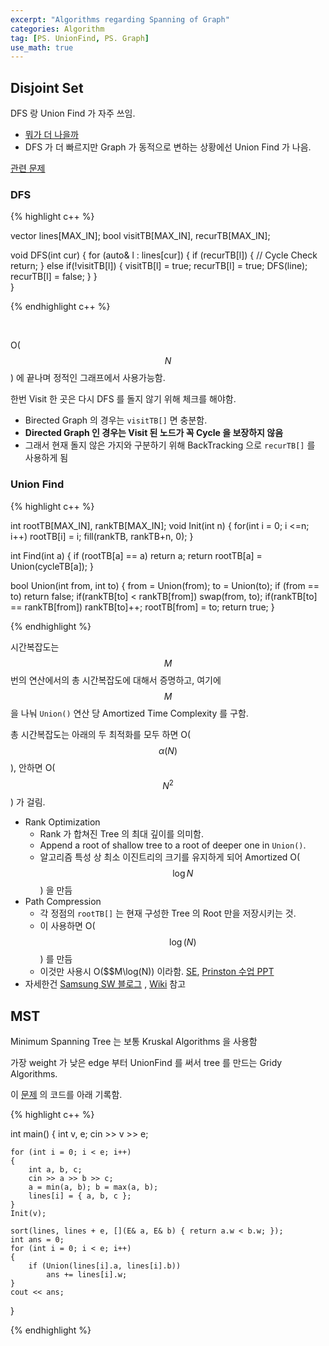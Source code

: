 ```yaml
---
excerpt: "Algorithms regarding Spanning of Graph"
categories: Algorithm
tag: [PS. UnionFind, PS. Graph]
use_math: true
---
```


## Disjoint Set

DFS 랑 Union Find 가 자주 쓰임.
+ [뭐가 더 나을까](https://stackoverflow.com/questions/28398101/union-find-or-dfs-which-one-is-better-to-find-connected-component)
+ DFS 가 더 빠르지만 Graph 가 동적으로 변하는 상황에선 Union Find 가 나음.

[관련 문제](https://www.acmicpc.net/submit/9466/40529687)

### DFS

{% highlight c++ %}

vector<int> lines[MAX_IN];
bool visitTB[MAX_IN], recurTB[MAX_IN];

void DFS(int cur)
{
	for (auto& l : lines[cur])
	{
		if (recurTB[l])
		{
			// Cycle Check
			return;
		}
		else if(!visitTB[l])
        {
        	visitTB[l] = true; recurTB[l] = true;
        	DFS(line);
        	recurTB[l] = false;
        }
	}	
}

{% endhighlight c++ %}

<br/>

O($$N$$) 에 끝나며 정적인 그래프에서 사용가능함.

한번 Visit 한 곳은 다시 DFS 를 돌지 않기 위해 체크를 해야함.
+ Birected Graph 의 경우는 ```visitTB[]``` 면 충분함.
+ __Directed Graph 인 경우는 Visit 된 노드가 꼭 Cycle 을 보장하지 않음__ 
+ 그래서 현재 돌지 않은 가지와 구분하기 위해 BackTracking 으로 ```recurTB[]``` 를 사용하게 됨


### Union Find

{% highlight c++ %}

int rootTB[MAX_IN], rankTB[MAX_IN];
void Init(int n)
{
	for(int i = 0; i <=n; i++) rootTB[i] = i;
	fill(rankTB, rankTB+n, 0);
}

int Find(int a)
{
	if (rootTB[a] == a) return a;
	return rootTB[a] = Union(cycleTB[a]);
}

bool Union(int from, int to)
{
	from = Union(from);
	to = Union(to);
	if (from == to) return false;
	if(rankTB[to] < rankTB[from]) swap(from, to);
	if(rankTB[to] == rankTB[from]) rankTB[to]++;
	rootTB[from] = to;
	return true;
}

{% endhighlight %}

시간복잡도는 $$M$$ 번의 연산에서의 총 시간복잡도에 대해서 증명하고, 여기에 $$M$$ 을 나눠 ```Union()``` 연산 당 Amortized Time Complexity 를 구함.

총 시간복잡도는 아래의 두 최적화를 모두 하면 O($$\alpha(N)$$), 안하면 O($$N^2$$) 가 걸림.
+ Rank Optimization
  + Rank 가 합쳐진 Tree 의 최대 깊이를 의미함.
  + Append a root of shallow tree to a root of deeper one in ```Union()```.
  + 알고리즘 특성 상 최소 이진트리의 크기를 유지하게 되어 Amortized O($$\log{N}$$) 을 만듬  
+ Path Compression
  + 각 정점의 ```rootTB[]``` 는 현재 구성한 Tree 의 Root 만을 저장시키는 것.
  + 이 사용하면 O($$\log(N)$$) 를 만듬
  + 이것만 사용시 O($$M\log(N)) 이라함. [SE](https://cs.stackexchange.com/questions/48649/complexity-of-union-find-with-path-compression-without-rank), [Prinston 수업 PPT](https://www.cs.princeton.edu/~wayne/kleinberg-tardos/pdf/UnionFind.pdf)
+ 자세한건 [Samsung SW 블로그](https://www.secmem.org/blog/2021/04/19/Union-Find-Time-Complexity-Proof/) , [Wiki](https://en.wikipedia.org/wiki/Disjoint-set_data_structure) 참고


## MST

Minimum Spanning Tree 는 보통 Kruskal Algorithms 을 사용함

가장 weight 가 낮은 edge 부터 UnionFind 를 써서 tree 를 만드는 Gridy Algorithms.

이 [문제](https://www.acmicpc.net/problem/1197) 의 코드를 아래 기록함.

{% highlight c++ %}

int main()
{
	int v, e;
	cin >> v >> e;

	for (int i = 0; i < e; i++)
	{
		int a, b, c;
		cin >> a >> b >> c;
		a = min(a, b); b = max(a, b);
		lines[i] = { a, b, c };
	}
	Init(v);
	
	sort(lines, lines + e, [](E& a, E& b) { return a.w < b.w; });
	int ans = 0;
	for (int i = 0; i < e; i++)
	{
		if (Union(lines[i].a, lines[i].b))
			ans += lines[i].w;
	}
	cout << ans;
}

{% endhighlight %}
